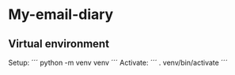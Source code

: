 # My-email-diary
## Virtual environment
Setup:
´´´
python -m venv venv
´´´
Activate:
´´´
. venv/bin/activate
´´´